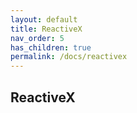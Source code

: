 ```yaml
---
layout: default
title: ReactiveX
nav_order: 5
has_children: true
permalink: /docs/reactivex
---
```


## ReactiveX